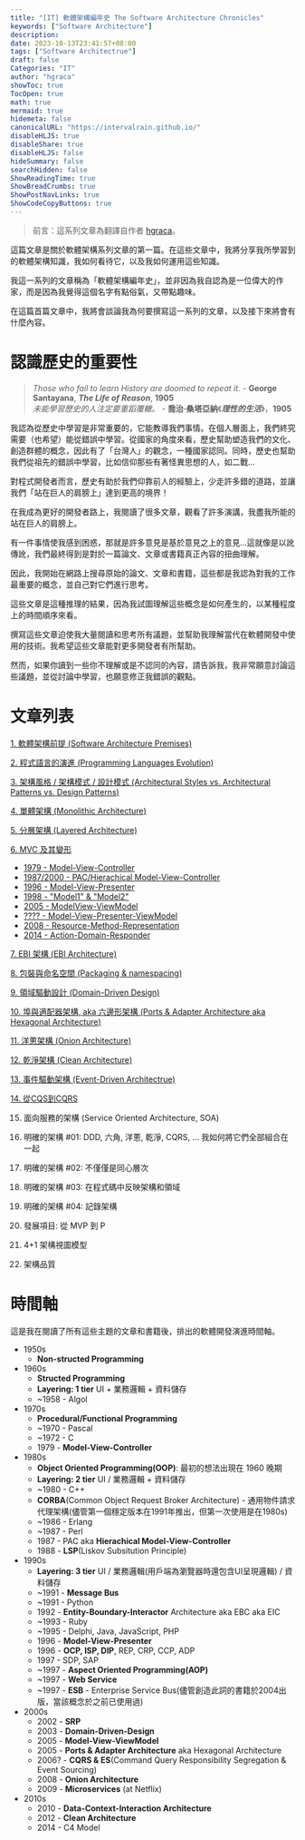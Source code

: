 ```yaml
---
title: "[IT] 軟體架構編年史 The Software Architecture Chronicles"
keywords: ["Software Architecture"]
description: 
date: 2023-10-13T23:41:57+08:00
tags: ["Software Architectrue"]
draft: false
Categories: "IT"
author: "hgraca"
showToc: true
TocOpen: true
math: true
mermaid: true
hidemeta: false
canonicalURL: "https://intervalrain.github.io/"
disableHLJS: true
disableShare: true
disableHLJS: false
hideSummary: false
searchHidden: false
ShowReadingTime: true
ShowBreadCrumbs: true
ShowPostNavLinks: true
ShowCodeCopyButtons: true
---
```

> 前言：這系列文章為翻譯自作者 [hgraca](https://herbertograca.com/2017/07/03/the-software-architecture-chronicles/)。

這篇文章是關於軟體架構系列文章的第一篇。在這些文章中，我將分享我所學習到的軟體架構知識，我如何看待它，以及我如何運用這些知識。

我這一系列的文章稱為「軟體架構編年史」，並非因為我自認為是一位偉大的作家，而是因為我覺得這個名字有點俗氣，又帶點趣味。

在這篇首篇文章中，我將會談論我為何要撰寫這一系列的文章，以及接下來將會有什麼內容。

# 認識歷史的重要性
> *Those who fail to learn History are doomed to repeat it.* - **George Santayana**, ***The Life of Reason***, **1905**  
> *未能學習歷史的人注定要重蹈覆轍。* - **喬治‧桑塔亞納**《***理性的生活***》，**1905**

我認為從歷史中學習是非常重要的，它能教導我們事情。在個人層面上，我們終究需要（也希望）能從錯誤中學習。從國家的角度來看，歷史幫助塑造我們的文化、創造群體的概念，因此有了「台灣人」的觀念，一種國家認同。同時，歷史也幫助我們從祖先的錯誤中學習，比如信仰那些有著怪異思想的人，如二戰…

對程式開發者而言，歷史有助於我們仰靠前人的經驗上，少走許多錯的道路，並讓我們「站在巨人的肩膀上」達到更高的境界！

在我成為更好的開發者路上，我閱讀了很多文章，觀看了許多演講，我盡我所能的站在巨人的肩膀上。

有一件事情使我感到困惑，那就是許多意見是基於意見之上的意見…這就像是以訛傳訛，我們最終得到是對於一篇論文、文章或書籍真正內容的扭曲理解。

因此，我開始在網路上搜尋原始的論文、文章和書籍，這些都是我認為對我的工作最重要的概念，並自己對它們進行思考。

這些文章是這種推理的結果，因為我試圖理解這些概念是如何產生的，以某種程度上的時間順序來看。

撰寫這些文章迫使我大量閱讀和思考所有議題，並幫助我理解當代在軟體開發中使用的技術。我希望這些文章能對更多開發者有所幫助。

然而，如果你讀到一些你不理解或是不認同的內容，請告訴我，我非常願意討論這些議題，並從討論中學習，也願意修正我錯誤的觀點。

# 文章列表
[1. 軟體架構前提 (Software Architecture Premises)](../software-architecture-premises)

[2. 程式語言的演進 (Programming Languages Evolution)](../programming-language-evolution)

[3. 架構風格 / 架構模式 / 設計模式 (Architectural Styles vs. Architectural Patterns vs. Design Patterns)]()

[4. 單體架構 (Monolithic Architecture)](../monolithic-architecture)

[5. 分層架構 (Layered Architecture)](../layered-architecture)

[6. MVC 及其變形](../mvc-and-its-variants)  
+ [1979 - Model-View-Controller](../mvc-and-its-variants/#1979---model-view-controller)
+ [1987/2000 - PAC/Hierachical Model-View-Controller](../mvc-and-its-variants/#19872000---pachierarchical-model-view-controller)
+ [1996 - Model-View-Presenter](../mvc-and-its-variants/#1996---model-view-presenter)
+ [1998 - "Model1" & "Model2"](../model-1-model-2/)
+ [2005 - ModelView-ViewModel](../mvc-and-its-variants/#2005---model-view-viewmodel)
+ [???? - Model-View-Presenter-ViewModel](../mvc-and-its-variants/#model-view-presenter-viewmodel)
+ [2008 - Resource-Method-Representation](../resource-method-representation/)
+ [2014 - Action-Domain-Responder](../action-domain-responder)

[7. EBI 架構 (EBI Architecture)](../ebi-architecture)

[8. 包裝與命名空間 (Packaging & namespacing)](../packaging-code)

[9. 領域驅動設計 (Domain-Driven Design)](../domain-driven-design)

[10. 埠與適配器架構, aka 六邊形架構 (Ports & Adapter Architecture aka Hexagonal Architecture)](../ports-adapters-architecture)

[11. 洋蔥架構 (Onion Architecture)](../onion-architecture)

[12. 乾淨架構 (Clean Architecture)](../clean-architecture)

[13. 事件驅動架構 (Event-Driven Architectrue)](../event-driven-architecture)

[14. 從CQS到CQRS](../from-cqs-to-cqrs)

15. 面向服務的架構 (Service Oriented Architecture, SOA)

16. 明確的架構 #01: DDD, 六角, 洋蔥, 乾淨, CQRS, ... 我如何將它們全部組合在一起

17. 明確的架構 #02: 不僅僅是同心層次

18. 明確的架構 #03: 在程式碼中反映架構和領域

19. 明確的架構 #04: 記錄架構

20. 發展項目: 從 MVP 到 P

21. 4+1 架構視圖模型

22. 架構品質

# 時間軸
這是我在閱讀了所有這些主題的文章和書籍後，排出的軟體開發演進時間軸。
+ 1950s
    + **Non-structed Programming**
+ 1960s
    + **Structed Programming**
    + **Layering: 1 tier** UI + 業務邏輯 + 資料儲存
    + ~1958 - Algol
+ 1970s
    + **Procedural/Functional Programming**
    + ~1970 - Pascal
    + ~1972 - C
    + 1979 - **Model-View-Controller**
+ 1980s
    + **Object Oriented Programming(OOP)**: 最初的想法出現在 1960 晚期
    + **Layering: 2 tier** UI / 業務邏輯 + 資料儲存
    + ~1980 - C++
    + **CORBA**(Common Object Request Broker Architecture) - 通用物件請求代理架構(儘管第一個穩定版本在1991年推出，但第一次使用是在1980s)
    + ~1986 - Erlang
    + ~1987 - Perl
    + 1987 - PAC aka **Hierachical Model-View-Controller**
    + 1988 - **LSP**(Liskov Subsitution Principle)
+ 1990s
    + **Layering: 3 tier** UI / 業務邏輯(用戶端為瀏覽器時還包含UI呈現邏輯) / 資料儲存
    + ~1991 - **Message Bus**
    + ~1991 - Python
    + 1992 - **Entity-Boundary-Interactor** Architecture aka EBC aka EIC
    + ~1993 - Ruby
    + ~1995 - Delphi, Java, JavaScript, PHP
    + 1996 - **Model-View-Presenter**
    + 1996 - **OCP, ISP, DIP**, REP, CRP, CCP, ADP
    + 1997 - SDP, SAP
    + ~1997 - **Aspect Oriented Programming(AOP)**
    + ~1997 - **Web Service**
    + ~1997 - **ESB** - Enterprise Service Bus(儘管創造此詞的書籍於2004出版，當該概念於之前已使用過)
+ 2000s
    + 2002 - **SRP**
    + 2003 - **Domain-Driven-Design**
    + 2005 - **Model-View-ViewModel**
    + 2005 - **Ports & Adapter Architecture** aka Hexagonal Architecture
    + 2006? - **CQRS & ES**(Command Query Responsibility Segregation & Event Sourcing)
    + 2008 - **Onion Architecture**
    + 2009 - **Microservices** (at Netflix)
+ 2010s
    + 2010 - **Data-Context-Interaction Architecture**
    + 2012 - **Clean Architecture**
    + 2014 - C4 Model

